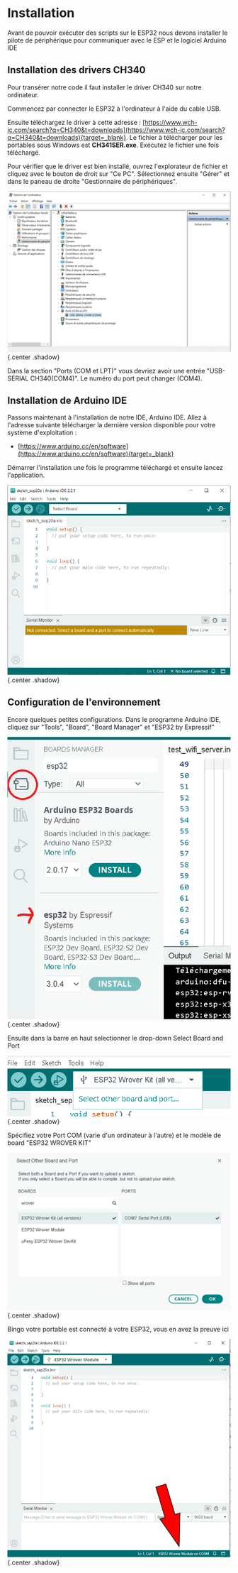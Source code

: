 # Installation

Avant de pouvoir exécuter des scripts sur le ESP32 nous devons installer le pilote de périphérique pour communiquer avec le ESP et le logiciel Arduino IDE

## Installation des drivers CH340

Pour transérer notre code il faut installer le driver CH340 sur notre ordinateur. 

Commencez par connecter le ESP32 à l'ordinateur à l'aide du cable USB.

Ensuite téléchargez le driver à cette adresse : [https://www.wch-ic.com/search?q=CH340&t=downloads](https://www.wch-ic.com/search?q=CH340&t=downloads){target=_blank}. Le fichier à télécharger pour les portables sous Windows est **CH341SER.exe**. Exécutez le fichier une fois téléchargé.

Pour vérifier que le driver est bien installé, ouvrez l'explorateur de fichier et cliquez avec le bouton de droit sur "Ce PC". Sélectionnez ensuite "Gérer" et dans le paneau de droite "Gestionnaire de périphériques". 

![setup_01](\assets\images\esp32_setup_01.png){.center .shadow}

Dans la section "Ports (COM et LPT)" vous devriez avoir une entrée "USB-SERIAL CH340(COM4)". Le numéro du port peut changer (COM4).

## Installation de Arduino IDE

Passons maintenant à l'installation de notre IDE, Arduino IDE. Allez à l'adresse suivante télécharger la dernière version disponible pour votre système d'exploitation : 

- [https://www.arduino.cc/en/software](https://www.arduino.cc/en/software){target=_blank}

Démarrer l'installation une fois le programme téléchargé et ensuite lancez l'application.

![setup_02](\assets\images\esp32_setup_02.png){.center .shadow}

## Configuration de l'environnement

Encore quelques petites configurations. Dans le programme Arduino IDE, cliquez sur "Tools", "Board", "Board Manager" et "ESP32 by Expressif" 

![setup_03](\assets\images\Arduino_esp32_1_board_manager.png){.center .shadow}


Ensuite dans la barre en haut selectionner le drop-down Select Board and Port

![setup_04](\assets\images\Arduino_esp32_2_Select_Board_and_port.png){.center .shadow}

Spécifiez votre Port COM (varie d'un ordinateur à l'autre) et le modèle de board "ESP32 WROVER KIT"

![setup_05](\assets\images\Arduino_esp32_3_Select_Board.png){.center .shadow}

Bingo votre portable est connecté à votre ESP32, vous en avez la preuve ici

![setup_06](\assets\images\esp32_setup_05.png){.center .shadow}
